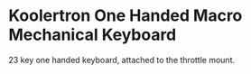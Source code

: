 # Koolertron One Handed Macro Mechanical Keyboard

23 key one handed keyboard, attached to the throttle mount.